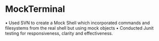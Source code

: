 # MockTerminal
•	Used SVN to create a Mock Shell which incorporated commands and filesystems from the real shell but using mock objects
•	Conducted Junit testing for responsiveness, clarity and effectiveness.
